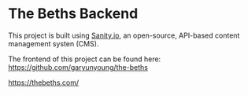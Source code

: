 # The Beths Backend

This project is built using [Sanity.io](https://www.sanity.io/), an open-source, API-based content management systen (CMS). 

The frontend of this project can be found here: https://github.com/garyunyoung/the-beths

https://thebeths.com/

